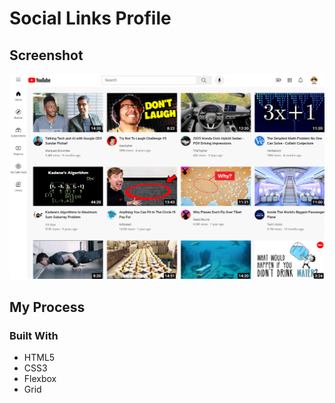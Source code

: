 # Social Links Profile

## Screenshot

![screenshot](assets/preview.png)

## My Process

### Built With

- HTML5
- CSS3
- Flexbox
- Grid
